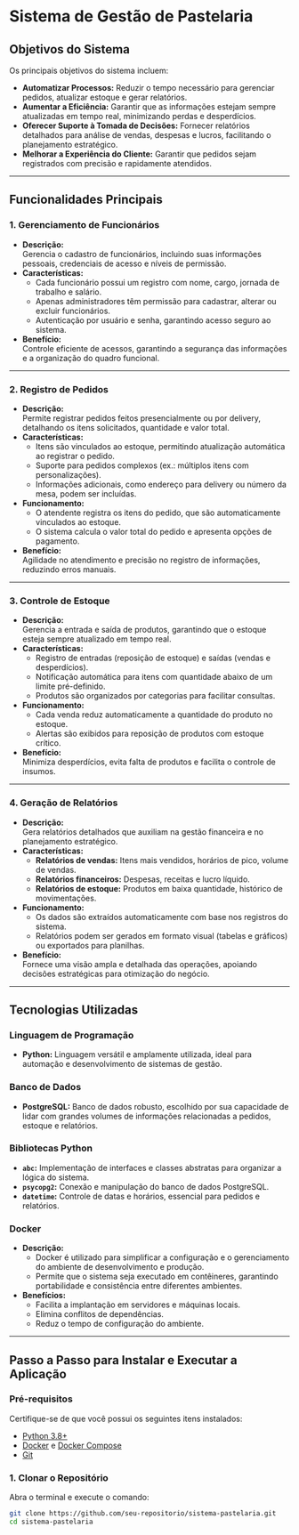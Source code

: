 # **Sistema de Gestão de Pastelaria**

## **Objetivos do Sistema**
Os principais objetivos do sistema incluem:  
- **Automatizar Processos:** Reduzir o tempo necessário para gerenciar pedidos, atualizar estoque e gerar relatórios.  
- **Aumentar a Eficiência:** Garantir que as informações estejam sempre atualizadas em tempo real, minimizando perdas e desperdícios.  
- **Oferecer Suporte à Tomada de Decisões:** Fornecer relatórios detalhados para análise de vendas, despesas e lucros, facilitando o planejamento estratégico.  
- **Melhorar a Experiência do Cliente:** Garantir que pedidos sejam registrados com precisão e rapidamente atendidos.  

---

## **Funcionalidades Principais**

### **1. Gerenciamento de Funcionários**
- **Descrição:**  
  Gerencia o cadastro de funcionários, incluindo suas informações pessoais, credenciais de acesso e níveis de permissão.  
- **Características:**  
  - Cada funcionário possui um registro com nome, cargo, jornada de trabalho e salário.  
  - Apenas administradores têm permissão para cadastrar, alterar ou excluir funcionários.  
  - Autenticação por usuário e senha, garantindo acesso seguro ao sistema.  
- **Benefício:**  
  Controle eficiente de acessos, garantindo a segurança das informações e a organização do quadro funcional.  

---

### **2. Registro de Pedidos**
- **Descrição:**  
  Permite registrar pedidos feitos presencialmente ou por delivery, detalhando os itens solicitados, quantidade e valor total.  
- **Características:**  
  - Itens são vinculados ao estoque, permitindo atualização automática ao registrar o pedido.  
  - Suporte para pedidos complexos (ex.: múltiplos itens com personalizações).  
  - Informações adicionais, como endereço para delivery ou número da mesa, podem ser incluídas.  
- **Funcionamento:**  
  - O atendente registra os itens do pedido, que são automaticamente vinculados ao estoque.  
  - O sistema calcula o valor total do pedido e apresenta opções de pagamento.  
- **Benefício:**  
  Agilidade no atendimento e precisão no registro de informações, reduzindo erros manuais.  

---

### **3. Controle de Estoque**
- **Descrição:**  
  Gerencia a entrada e saída de produtos, garantindo que o estoque esteja sempre atualizado em tempo real.  
- **Características:**  
  - Registro de entradas (reposição de estoque) e saídas (vendas e desperdícios).  
  - Notificação automática para itens com quantidade abaixo de um limite pré-definido.  
  - Produtos são organizados por categorias para facilitar consultas.  
- **Funcionamento:**  
  - Cada venda reduz automaticamente a quantidade do produto no estoque.  
  - Alertas são exibidos para reposição de produtos com estoque crítico.  
- **Benefício:**  
  Minimiza desperdícios, evita falta de produtos e facilita o controle de insumos.  

---

### **4. Geração de Relatórios**
- **Descrição:**  
  Gera relatórios detalhados que auxiliam na gestão financeira e no planejamento estratégico.  
- **Características:**  
  - **Relatórios de vendas:** Itens mais vendidos, horários de pico, volume de vendas.  
  - **Relatórios financeiros:** Despesas, receitas e lucro líquido.  
  - **Relatórios de estoque:** Produtos em baixa quantidade, histórico de movimentações.  
- **Funcionamento:**  
  - Os dados são extraídos automaticamente com base nos registros do sistema.  
  - Relatórios podem ser gerados em formato visual (tabelas e gráficos) ou exportados para planilhas.  
- **Benefício:**  
  Fornece uma visão ampla e detalhada das operações, apoiando decisões estratégicas para otimização do negócio.  

---

## **Tecnologias Utilizadas**

### **Linguagem de Programação**  
- **Python:** Linguagem versátil e amplamente utilizada, ideal para automação e desenvolvimento de sistemas de gestão.

### **Banco de Dados**  
- **PostgreSQL:** Banco de dados robusto, escolhido por sua capacidade de lidar com grandes volumes de informações relacionadas a pedidos, estoque e relatórios.

### **Bibliotecas Python**  
- **`abc`:** Implementação de interfaces e classes abstratas para organizar a lógica do sistema.  
- **`psycopg2`:** Conexão e manipulação do banco de dados PostgreSQL.  
- **`datetime`:** Controle de datas e horários, essencial para pedidos e relatórios.  

### **Docker**  
- **Descrição:**  
  - Docker é utilizado para simplificar a configuração e o gerenciamento do ambiente de desenvolvimento e produção.  
  - Permite que o sistema seja executado em contêineres, garantindo portabilidade e consistência entre diferentes ambientes.  
- **Benefícios:**  
  - Facilita a implantação em servidores e máquinas locais.  
  - Elimina conflitos de dependências.  
  - Reduz o tempo de configuração do ambiente.

---

## **Passo a Passo para Instalar e Executar a Aplicação**

### **Pré-requisitos**
Certifique-se de que você possui os seguintes itens instalados:  
- [Python 3.8+](https://www.python.org/)  
- [Docker](https://www.docker.com/) e [Docker Compose](https://docs.docker.com/compose/)  
- [Git](https://git-scm.com/)  

### **1. Clonar o Repositório**
Abra o terminal e execute o comando:  
```bash
git clone https://github.com/seu-repositorio/sistema-pastelaria.git
cd sistema-pastelaria
